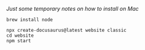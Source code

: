 *Just some temporary notes on how to install on Mac*

    brew install node

    npx create-docusaurus@latest website classic
	cd website
	npm start
